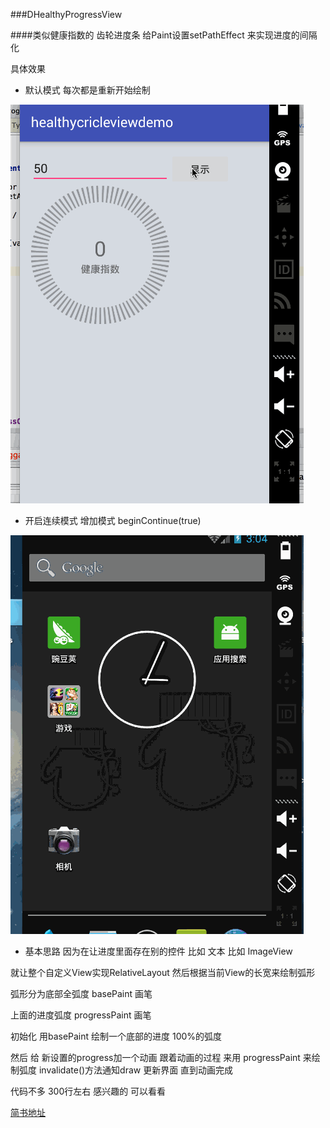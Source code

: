 ###DHealthyProgressView

####类似健康指数的 齿轮进度条 给Paint设置setPathEffect 来实现进度的间隔化

具体效果

- 默认模式 每次都是重新开始绘制


![默认模式 每次都重新绘制](https://github.com/Daemon1993/healthycricleviewdemo/blob/master/gif/2.gif)
  
- 开启连续模式 增加模式 beginContinue(true)

![开启连续  beginContinue(true); ](https://github.com/Daemon1993/healthycricleviewdemo/blob/master/gif/1.gif)


- 基本思路
因为在让进度里面存在别的控件 比如 文本 比如 ImageView

就让整个自定义View实现RelativeLayout 
然后根据当前View的长宽来绘制弧形

弧形分为底部全弧度   basePaint  画笔

上面的进度弧度         progressPaint 画笔

初始化 用basePaint 绘制一个底部的进度 100%的弧度

然后 给 新设置的progress加一个动画  跟着动画的过程 来用 progressPaint 来绘制弧度 invalidate()方法通知draw 更新界面 直到动画完成 
 
代码不多  300行左右   感兴趣的 可以看看  


[简书地址  ](http://www.jianshu.com/p/355482f72c78)

